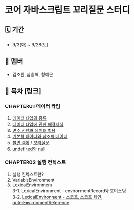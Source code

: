 # 코어 자바스크립트 꼬리질문 스터디

## 🗓️ 기간
- 9/3(화) ~ 9/28(토) <br />
## 🍚 멤버 
- 김초원, 심승혁, 형예은 <br />

## 📖 목차 [링크]
### CHAPTER01 데이터 타입
1. [데이터 타입의 종류](https://github.com/Bob-Buddy/core-javascript/blob/master/ch1/steve-shim/240903.md)
2. [데이터 타입에 관한 배경지식](https://github.com/Bob-Buddy/core-javascript/blob/master/ch1/steve-shim/240903.md)
3. [변수 선언과 데이터 할당](https://github.com/Bob-Buddy/core-javascript/blob/master/ch1/steve-shim/240903.md)
4. [기본형 데이터와 참조형 데이터](https://github.com/Bob-Buddy/core-javascript/blob/master/ch1/steve-shim/240903.md)
5. [불변 객체](https://github.com/Bob-Buddy/core-javascript/blob/master/ch1/tsihnavy99/240907.md) / [꼬리질문](https://github.com/Bob-Buddy/core-javascript/blob/master/ch1/steve-shim/240907.md)
6. [undefined와 null](https://github.com/Bob-Buddy/core-javascript/blob/master/ch1/kimifield98/240907.md)

### CHAPTER02 실행 컨텍스트
1. 실행 컨텍스트란?
2. VariableEnvironment
3. LexicalEnvironment <br />
3-1. LexicalEnvironment - environmentRecord와 호이스팅 <br />
3-2. [LexicalEnvironment - 스코프, 스코프 체인, outerEnvironmentReference](https://github.com/Bob-Buddy/core-javascript/blob/master/ch2/kimfield98/240910.md)
